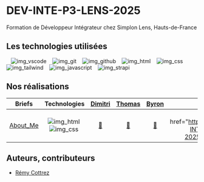 # DEV-INTE-P3-LENS-2025

Formation de Développeur Intégrateur chez Simplon
Lens, Hauts-de-France

## Les technologies utilisées

&nbsp;&nbsp;
![img_vscode](./img/vscode.svg)
&nbsp;&nbsp;
![img_git](./img/git.svg)
&nbsp;&nbsp;
![img_github](./img/github.svg)
&nbsp;&nbsp;
![img_html](./img/html.svg)
&nbsp;&nbsp;
![img_css](./img/css.svg)
&nbsp;&nbsp;
![img_tailwind](./img/tailwind.svg)
&nbsp;&nbsp;
![img_javascript](./img/javascript.svg)
&nbsp;&nbsp;
![img_strapi](./img/strapi.svg)

## Nos réalisations

| Briefs | Technologies | <a href="https://github.com/PandaaxDvlpt">Dimitri</a> | <a href="https://github.com/LaCageANicolas">Thomas</a> | <a href="https://github.com/Drakane">Byron</a> | <a href="https://github.com/oumaima-gaghou">Oumaima</a> | <a href="https://github.com/Pauline-13">Pauline</a> | <a href="https://github.com/Sirolbfr">Loris</a> | <a href="https://github.com/Fionacz">Fiona</a> | <a href="https://github.com/bryanT062">Bryan</a> | <a href="https://github.com/Audrey2046">Audrey</a> | <a href="https://github.com/AlirezaAlavi7713">Alireza</a> | <a href="https://github.com/Tonny654">Tony</a> |
| :----: | :----: | :----: | :----: | :----: | :----: | :----: | :----: | :----: | :----: | :----: | :----: | :----: |
| [About_Me](https://github.com/2024-dev-inte-bsm/about_me) | ![img_html](./img/html.svg)&nbsp;![img_css](./img/css.svg)&nbsp; | <a href="https://github.com/DEV-INTE-P3-LENS-2025/about_me">🔗</a> | <a href="https://github.com/DEV-INTE-P3-LENS-2025/about_me">🔗</a> | <a href="https://github.com/DEV-INTE-P3-LENS-2025/about_me">🔗</a> | <a href="https://github.com/DEV-INTE-P3-LENS-2025/about_me"">🔗</a> | <a href="https://github.com/DEV-INTE-P3-LENS-2025/about_me">🔗</a> | <a href="https://github.com/DEV-INTE-P3-LENS-2025/about_me">🔗</a> | <a href="https://github.com/DEV-INTE-P3-LENS-2025/about_me">🔗</a> | <a href="https://github.com/DEV-INTE-P3-LENS-2025/about_me">🔗</a> | <a href="https://github.com/DEV-INTE-P3-LENS-2025/about_me">🔗</a> | <a href="https://github.com/DEV-INTE-P3-LENS-2025/about_me">🔗</a> | <a href="https://github.com/DEV-INTE-P3-LENS-2025/about_me">🔗</a> |

## Auteurs, contributeurs

* [Rémy Cottrez](https://github.com/RemyCTRZ)
